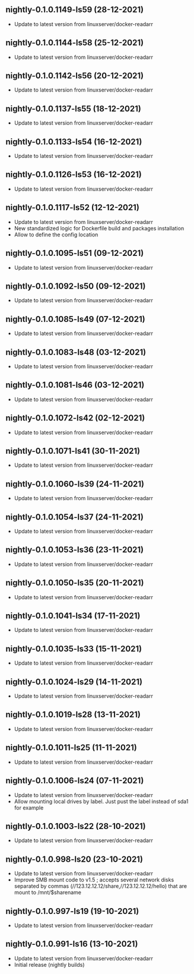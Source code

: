 
## nightly-0.1.0.1149-ls59 (28-12-2021)
- Update to latest version from linuxserver/docker-readarr

## nightly-0.1.0.1144-ls58 (25-12-2021)
- Update to latest version from linuxserver/docker-readarr

## nightly-0.1.0.1142-ls56 (20-12-2021)
- Update to latest version from linuxserver/docker-readarr

## nightly-0.1.0.1137-ls55 (18-12-2021)
- Update to latest version from linuxserver/docker-readarr

## nightly-0.1.0.1133-ls54 (16-12-2021)
- Update to latest version from linuxserver/docker-readarr

## nightly-0.1.0.1126-ls53 (16-12-2021)
- Update to latest version from linuxserver/docker-readarr

## nightly-0.1.0.1117-ls52 (12-12-2021)
- Update to latest version from linuxserver/docker-readarr
- New standardized logic for Dockerfile build and packages installation
- Allow to define the config location

## nightly-0.1.0.1095-ls51 (09-12-2021)
- Update to latest version from linuxserver/docker-readarr

## nightly-0.1.0.1092-ls50 (09-12-2021)
- Update to latest version from linuxserver/docker-readarr

## nightly-0.1.0.1085-ls49 (07-12-2021)
- Update to latest version from linuxserver/docker-readarr

## nightly-0.1.0.1083-ls48 (03-12-2021)
- Update to latest version from linuxserver/docker-readarr

## nightly-0.1.0.1081-ls46 (03-12-2021)
- Update to latest version from linuxserver/docker-readarr

## nightly-0.1.0.1072-ls42 (02-12-2021)
- Update to latest version from linuxserver/docker-readarr

## nightly-0.1.0.1071-ls41 (30-11-2021)
- Update to latest version from linuxserver/docker-readarr

## nightly-0.1.0.1060-ls39 (24-11-2021)
- Update to latest version from linuxserver/docker-readarr

## nightly-0.1.0.1054-ls37 (24-11-2021)
- Update to latest version from linuxserver/docker-readarr

## nightly-0.1.0.1053-ls36 (23-11-2021)
- Update to latest version from linuxserver/docker-readarr

## nightly-0.1.0.1050-ls35 (20-11-2021)
- Update to latest version from linuxserver/docker-readarr

## nightly-0.1.0.1041-ls34 (17-11-2021)
- Update to latest version from linuxserver/docker-readarr

## nightly-0.1.0.1035-ls33 (15-11-2021)
- Update to latest version from linuxserver/docker-readarr

## nightly-0.1.0.1024-ls29 (14-11-2021)
- Update to latest version from linuxserver/docker-readarr

## nightly-0.1.0.1019-ls28 (13-11-2021)
- Update to latest version from linuxserver/docker-readarr

## nightly-0.1.0.1011-ls25 (11-11-2021)
- Update to latest version from linuxserver/docker-readarr

## nightly-0.1.0.1006-ls24 (07-11-2021)
- Update to latest version from linuxserver/docker-readarr
- Allow mounting local drives by label. Just pust the label instead of sda1 for example

## nightly-0.1.0.1003-ls22 (28-10-2021)

- Update to latest version from linuxserver/docker-readarr

## nightly-0.1.0.998-ls20 (23-10-2021)

- Update to latest version from linuxserver/docker-readarr
- Improve SMB mount code to v1.5 ; accepts several network disks separated by commas (//123.12.12.12/share,//123.12.12.12/hello) that are mount to /mnt/$sharename

## nightly-0.1.0.997-ls19 (19-10-2021)

- Update to latest version from linuxserver/docker-readarr

## nightly-0.1.0.991-ls16 (13-10-2021)

- Update to latest version from linuxserver/docker-readarr
- Initial release (nightly builds)
